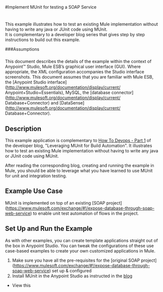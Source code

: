 #Implement MUnit for testing a SOAP Service
#
This example illustrates how to test an existing Mule implementation without having to write any java or JUnit code using MUnit.   
It is complementary to a developer blog series that gives step by step instructions to build out this example.



###Assumptions
###
This document describes the details of the example within the context of
Anypoint™ Studio, Mule ESB’s graphical user interface (GUI). Where
appropriate, the XML configuration accompanies the Studio interface
screenshots. This document assumes that you are familiar with Mule ESB,
the [Anypoint Studio
interface](http://www.mulesoft.org/documentation/display/current/
Anypoint+Studio+Essentials), MySQL, the [database
connector](http://www.mulesoft.org/documentation/display/current/
Database+Connector) and
[DataSense](http://www.mulesoft.org/documentation/display/current/
Database+Connector).

## Description

This example application is complementary to [How To Devops - Part 1](http://blogs.mulesoft.com/dev/leveraging-munit-for-build-automation/) of the developer blog, "Leveraging MUnit for Build Automation". It illustrates how to test an existing Mule implementation without having to write any java or JUnit code using MUnit.  

After reading the corresponding blog, creating and running the example in Mule, you should be able to leverage what you have learned to use MUnit for unit and integration testing. 

## Example Use Case

MUnit is implemented on top of an existing [SOAP project] (https://www.mulesoft.com/exchange/#!/expose-database-through-soap-web-service) to enable unit test automation of flows in the project.

## Set Up and Run the Example

As with other examples, you can create template applications straight out of the box in Anypoint Studio. You can tweak the configurations of these use case-based examples to create your own customized applications in Mule.
1.	Make sure you have all the pre-requisites for the [original SOAP project] (https://www.mulesoft.com/exchange/#!/expose-database-through-soap-web-service) set up & configured
2.	Install MUnit in the Anypoint Studio as instructed in the [blog](http://blogs.mulesoft.com/dev/leveraging-munit-for-build-automation/)


* View this


